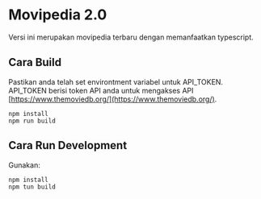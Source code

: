 # Movipedia 2.0

Versi ini merupakan movipedia terbaru dengan memanfaatkan typescript.

## Cara Build

Pastikan anda telah set environtment variabel untuk API_TOKEN. API_TOKEN berisi token API anda untuk mengakses API [https://www.themoviedb.org/](https://www.themoviedb.org/).

```shell
npm install
npm run build
```

## Cara Run Development

Gunakan:

```shell
npm install
npm tun build
```
